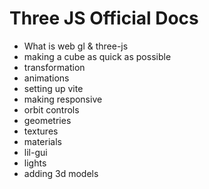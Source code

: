# Three JS Official Docs

- What is web gl & three-js
- making a cube as quick as possible
- transformation
- animations
- setting up vite
- making responsive
- orbit controls
- geometries
- textures
- materials
- lil-gui
- lights
- adding 3d models
